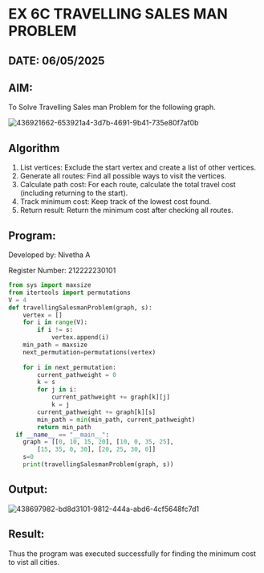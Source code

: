 # EX 6C TRAVELLING SALES MAN PROBLEM
## DATE: 06/05/2025
## AIM:
To Solve Travelling Sales man Problem for the following graph.

![436921662-653921a4-3d7b-4691-9b41-735e80f7af0b](https://github.com/user-attachments/assets/72051f59-b17b-450c-92a5-a825c5682b41)



## Algorithm
1. List vertices: Exclude the start vertex and create a list of other vertices.
2. Generate all routes: Find all possible ways to visit the vertices.
3. Calculate path cost: For each route, calculate the total travel cost (including returning to the start).
4. Track minimum cost: Keep track of the lowest cost found.
5. Return result: Return the minimum cost after checking all routes.  

## Program:

Developed by: Nivetha A

Register Number: 212222230101

```PYTHON
from sys import maxsize
from itertools import permutations
V = 4
def travellingSalesmanProblem(graph, s):
    vertex = []
    for i in range(V):
        if i != s:
            vertex.append(i)
    min_path = maxsize
    next_permutation=permutations(vertex)
    
    for i in next_permutation:
        current_pathweight = 0
        k = s
        for j in i:
            current_pathweight += graph[k][j]
            k = j
        current_pathweight += graph[k][s]
        min_path = min(min_path, current_pathweight)
        return min_path
  if __name__ == "__main__":
    graph = [[0, 10, 15, 20], [10, 0, 35, 25],
        [15, 35, 0, 30], [20, 25, 30, 0]]
    s=0
    print(travellingSalesmanProblem(graph, s))
```

## Output:
![438697982-bd8d3101-9812-444a-abd6-4cf5648fc7d1](https://github.com/user-attachments/assets/e3a45db9-c121-437f-882f-aba536c93f29)


## Result:
Thus the program was executed successfully for finding the minimum cost to vist all cities.
